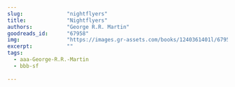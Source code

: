 ```yaml
---
slug:              "nightflyers"
title:             "Nightflyers"
authors:           "George R.R. Martin"
goodreads_id:      "67958"
img:               "https://images.gr-assets.com/books/1240361401l/67958.jpg"
excerpt:           ""
tags:
  - aaa-George-R.R.-Martin
  - bbb-sf
  
---
```


